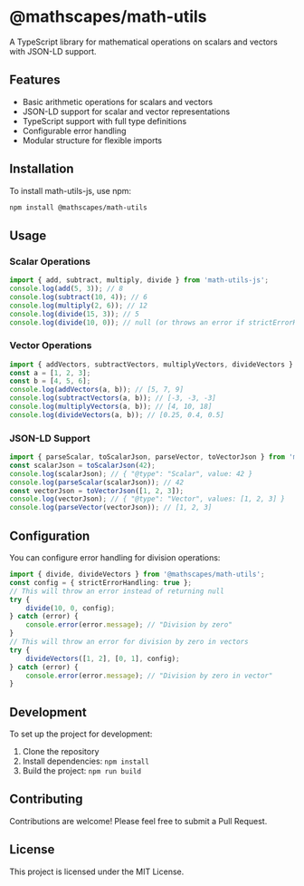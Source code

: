 # @mathscapes/math-utils

A TypeScript library for mathematical operations on scalars and vectors with JSON-LD support.

## Features

- Basic arithmetic operations for scalars and vectors
- JSON-LD support for scalar and vector representations
- TypeScript support with full type definitions
- Configurable error handling
- Modular structure for flexible imports

## Installation

To install math-utils-js, use npm:

```bash
npm install @mathscapes/math-utils
```

## Usage

### Scalar Operations

```typescript
import { add, subtract, multiply, divide } from 'math-utils-js';
console.log(add(5, 3)); // 8
console.log(subtract(10, 4)); // 6
console.log(multiply(2, 6)); // 12
console.log(divide(15, 3)); // 5
console.log(divide(10, 0)); // null (or throws an error if strictErrorHandling is enabled)
```

### Vector Operations

```typescript
import { addVectors, subtractVectors, multiplyVectors, divideVectors } from 'math-utils-js';
const a = [1, 2, 3];
const b = [4, 5, 6];
console.log(addVectors(a, b)); // [5, 7, 9]
console.log(subtractVectors(a, b)); // [-3, -3, -3]
console.log(multiplyVectors(a, b)); // [4, 10, 18]
console.log(divideVectors(a, b)); // [0.25, 0.4, 0.5]
```

### JSON-LD Support

```typescript
import { parseScalar, toScalarJson, parseVector, toVectorJson } from 'math-utils-js';
const scalarJson = toScalarJson(42);
console.log(scalarJson); // { "@type": "Scalar", value: 42 }
console.log(parseScalar(scalarJson)); // 42
const vectorJson = toVectorJson([1, 2, 3]);
console.log(vectorJson); // { "@type": "Vector", values: [1, 2, 3] }
console.log(parseVector(vectorJson)); // [1, 2, 3]
```

## Configuration

You can configure error handling for division operations:

```typescript
import { divide, divideVectors } from '@mathscapes/math-utils';
const config = { strictErrorHandling: true };
// This will throw an error instead of returning null
try {
    divide(10, 0, config);
} catch (error) {
    console.error(error.message); // "Division by zero"
}
// This will throw an error for division by zero in vectors
try {
    divideVectors([1, 2], [0, 1], config);
} catch (error) {
    console.error(error.message); // "Division by zero in vector"
}
```

## Development

To set up the project for development:

1. Clone the repository
2. Install dependencies: `npm install`
3. Build the project: `npm run build`

## Contributing

Contributions are welcome! Please feel free to submit a Pull Request.

## License

This project is licensed under the MIT License.